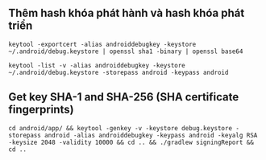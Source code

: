 ## Thêm hash khóa phát hành và hash khóa phát triển

```
keytool -exportcert -alias androiddebugkey -keystore ~/.android/debug.keystore | openssl sha1 -binary | openssl base64

keytool -list -v -alias androiddebugkey -keystore ~/.android/debug.keystore -storepass android -keypass android
```

## Get key SHA-1 and SHA-256 (SHA certificate fingerprints)

```
cd android/app/ && keytool -genkey -v -keystore debug.keystore -storepass android -alias androiddebugkey -keypass android -keyalg RSA -keysize 2048 -validity 10000 && cd .. && ./gradlew signingReport && cd ..
```
